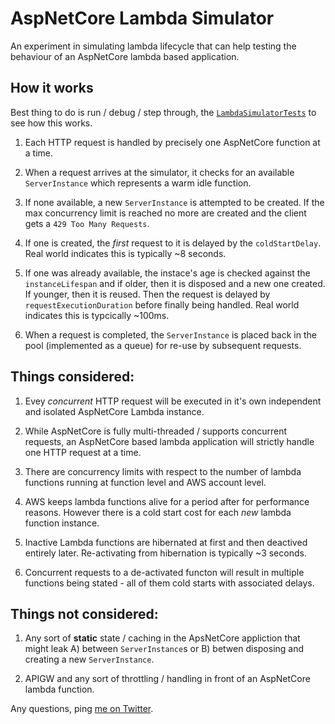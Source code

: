 # AspNetCore Lambda Simulator

An experiment in simulating lambda lifecycle that can help testing the behaviour
of an AspNetCore lambda based application.

## How it works

Best thing to do is run / debug / step through, the [`LambdaSimulatorTests`](https://github.com/damianh/anc-lambda-simulator/blob/master/src/AncLambdaSim.Tests/LambdaSimulatorTests.cs#L23) to
see how this works.

 1. Each HTTP request is handled by precisely one AspNetCore function at a time.

 1. When a request arrives at the simulator, it checks for an available
    `ServerInstance` which represents a warm idle function.

 1. If none available, a new `ServerInstance` is attempted to be created. If the
    max concurrency limit is reached no more are created and the client gets a
    `429 Too Many Requests`.

 1. If one is created, the _first_ request to it is delayed by the
    `coldStartDelay`. Real world indicates this is typically ~8 seconds.

 1. If one was already available, the instace's age is checked against the
    `instanceLifespan` and if older, then it is disposed and a new one created.
    If younger, then it is reused. Then the request is delayed by
    `requestExecutionDuration` before finally being handled. Real world
    indicates this is typcically ~100ms.

 1. When a request is completed, the `ServerInstance` is placed back in the pool
    (implemented as a queue) for re-use by subsequent requests.

## Things considered:

 1. Evey _concurrent_ HTTP request will be executed in it's own independent and
    isolated AspNetCore Lambda instance.

 1. While AspNetCore is fully multi-threaded / supports concurrent requests, an
    AspNetCore based lambda application will strictly handle one HTTP request at
    a time.

 1. There are concurrency limits with respect to the number of lambda functions
    running at function level and AWS account level.

 1. AWS keeps lambda functions alive for a period after for performance reasons.
    However there is a cold start cost for each _new_ lambda function instance.

 1. Inactive Lambda functions are hibernated at first and then deactived
    entirely later. Re-activating from hibernation is typically ~3 seconds.

 1. Concurrent requests to a de-activated functon will result in multiple
    functions being stated - all of them cold starts with associated delays.

## Things not considered:

 1. Any sort of **static** state / caching in the ApsNetCore appliction that might
    leak A) between `ServerInstance`s or B) betwen disposing and creating a new
    `ServerInstance`.

 2. APIGW and any sort of throttling / handling in front of an AspNetCore lambda
    function.

Any questions, ping [me on Twitter](https://twitter.com/randompunter).
